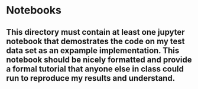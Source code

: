 # Notebooks

## This directory must contain at least one jupyter notebook that demostrates the code on my test data set as an expample implementation. This notebook should be nicely formatted and provide a formal tutorial that anyone else in class could run to reproduce my results and understand. 